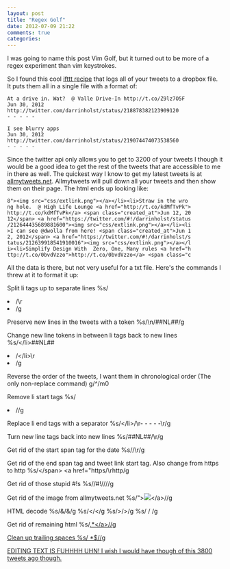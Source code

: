 ```yaml
---
layout: post
title: "Regex Golf"
date: 2012-07-09 21:22
comments: true
categories: 
---
```

I was going to name this post Vim Golf, but it turned out to be more of a regex
experiment than vim keystrokes.

So I found this cool [ifttt recipe](http://ifttt.com/recipes/37991) that logs all
of your tweets to a dropbox file. It puts them all in a single file with a
format of:

    At a drive in. Wat?  @ Valle Drive-In http://t.co/Z9lz7O5F
    Jun 30, 2012
    http://twitter.com/darrinholst/status/218878382123909120
    - - - - -
    
    I see blurry apps
    Jun 30, 2012
    http://twitter.com/darrinholst/status/219074474073538560
    - - - - -

Since the twitter api only allows you to get to 3200 of your tweets I though it
would be a good idea to get the rest of the tweets that are accessible to me in there as
well. The quickest way I know to get my latest tweets is at
[allmytweets.net](http://allmytweets.net). Allmytweets will pull down all your
tweets and then show them on their page. The html ends up looking like:

    8"><img src="css/extlink.png"></a></li><li>Straw in the wro
    ng hole.  @ High Life Lounge <a href="http://t.co/kdMfTvPk">
    http://t.co/kdMfTvPk</a> <span class="created_at">Jun 12, 20
    12</span> <a href="https://twitter.com/#!/darrinholst/status
    /212644435689881600"><img src="css/extlink.png"></a></li><li
    >I can see @dwolla from here! <span class="created_at">Jun 1
    2, 2012</span> <a href="https://twitter.com/#!/darrinholst/s
    tatus/212639918541910016"><img src="css/extlink.png"></a></l
    i><li>Simplify Design With  Zero, One, Many rules <a href="h
    ttp://t.co/0bvdVzzo">http://t.co/0bvdVzzo</a> <span class="c

All the data is there, but not very useful for a txt file. Here's the commands I threw at it
to format it up:

Split li tags up to separate lines
    %s/<li>/\r<li>/g

Preserve new lines in the tweets with a token
    %s/\n/##NL##/g

Change new line tokens in between li tags back to new lines
    %s/<\/li>##NL##<li>/<\/li>\r<li>/g

Reverse the order of the tweets, I want them in chronological order (The only
non-replace command)
    g/^/m0

Remove li start tags
    %s/<li>//g

Replace li end tags with a separator
    %s/<\/li>/\r- - - - -\r/g

Turn new line tags back into new lines
    %s/##NL##/\r/g

Get rid of the start span tag for the date
    %s/<span class="created_at">/\r/g

Get rid of the end span tag and tweet link start tag. Also change from https to
http
    %s/<\/span> <a href="https/\rhttp/g

Get rid of those stupid #!s
    %s/\/#!\//\//g

Get rid of the image from allmytweets.net
    %s/"><img src="css\/extlink.png"><\/a>//g

HTML decode
    %s/&amp;/\&/g
    %s/&lt;/</g
    %s/&gt;/>/g
    %s/&nbsp;/ /g

Get rid of remaining html
    %s/<a href="//g
    %s/">.*<\/a>//g

Clean up trailing spaces
    %s/ *$//g

EDITING TEXT IS FUHHHH UHN! I wish I would have though of this 3800 tweets ago
though.

